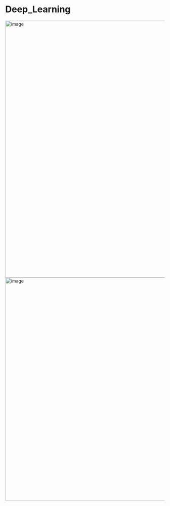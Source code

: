 # Deep_Learning
<img width="809" alt="image" src="https://github.com/user-attachments/assets/75c78c0d-37c9-48ed-a161-12ffe1acbd09">

<img width="703" alt="image" src="https://github.com/user-attachments/assets/a64d5a4b-19c2-417c-880a-2a30ac9095bd">

